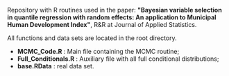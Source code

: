 Repository with R routines used in the paper:
**"Bayesian variable selection in quantile regression with random effects: An application to Municipal Human Development Index"**, R&R at Journal of Applied Statistics.

All functions and data sets are located in the root directory.
- **MCMC_Code.R** : Main file containing the MCMC routine; 
- **Full_Conditionals.R** : Auxiliary file with all full conditional distributions;
- **base.RData** : real data set.
